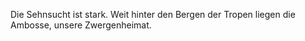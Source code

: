  Die Sehnsucht ist stark. Weit hinter den Bergen der Tropen liegen die Ambosse, unsere Zwergenheimat.